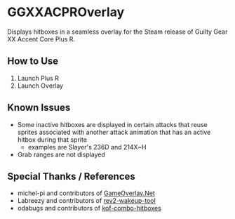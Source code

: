 # GGXXACPROverlay
Displays hitboxes in a seamless overlay for the Steam release of Guilty Gear XX Accent Core Plus R.

## How to Use
1. Launch Plus R
2. Launch Overlay

## Known Issues
- Some inactive hitboxes are displayed in certain attacks that reuse sprites associated with another attack animation that has an active hitbox during that sprite
  - examples are Slayer's 236D and 214X~H
- Grab ranges are not displayed

## Special Thanks / References
- michel-pi and contributors of [GameOverlay.Net](https://github.com/michel-pi/GameOverlay.Net)
- Labreezy and contributors of [rev2-wakeup-tool](https://github.com/Labreezy/rev2-wakeup-tool)
- odabugs and contributors of [kof-combo-hitboxes](https://github.com/odabugs/kof-combo-hitboxes)
